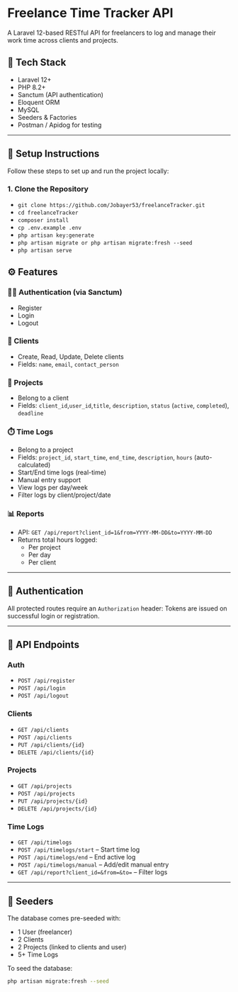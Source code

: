 # Freelance Time Tracker API

A Laravel 12-based RESTful API for freelancers to log and manage their work time across clients and projects.

## 🧰 Tech Stack

- Laravel 12+
- PHP 8.2+
- Sanctum (API authentication)
- Eloquent ORM
- MySQL
- Seeders & Factories
- Postman / Apidog for testing

---

## 🚀 Setup Instructions

Follow these steps to set up and run the project locally:

### 1. Clone the Repository

- `git clone https://github.com/Jobayer53/freelanceTracker.git`
- `cd freelanceTracker`
- `composer install`
- `cp .env.example .env`
- `php artisan key:generate`
- `php artisan migrate or php artisan migrate:fresh --seed`
- `php artisan serve`

## ⚙️ Features

### 🧑‍💼 Authentication (via Sanctum)
- Register
- Login
- Logout

### 👥 Clients
- Create, Read, Update, Delete clients
- Fields: `name`, `email`, `contact_person`

### 📁 Projects
- Belong to a client
- Fields: `client_id`,`user_id`,`title`, `description`, `status` (`active`, `completed`), `deadline`

### ⏱️ Time Logs
- Belong to a project
- Fields: `project_id`, `start_time`, `end_time`, `description`, `hours` (auto-calculated)
- Start/End time logs (real-time)
- Manual entry support
- View logs per day/week
- Filter logs by client/project/date

### 📊 Reports
- API: `GET /api/report?client_id=1&from=YYYY-MM-DD&to=YYYY-MM-DD`
- Returns total hours logged:
  - Per project
  - Per day
  - Per client

---

## 🔐 Authentication

All protected routes require an `Authorization` header:
Tokens are issued on successful login or registration.

---

## 📁 API Endpoints

### Auth
- `POST /api/register`
- `POST /api/login`
- `POST /api/logout`

### Clients
- `GET /api/clients`
- `POST /api/clients`
- `PUT /api/clients/{id}`
- `DELETE /api/clients/{id}`

### Projects
- `GET /api/projects`
- `POST /api/projects`
- `PUT /api/projects/{id}`
- `DELETE /api/projects/{id}`

### Time Logs
- `GET /api/timelogs`
- `POST /api/timelogs/start` – Start time log
- `POST /api/timelogs/end` – End active log
- `POST /api/timelogs/manual` – Add/edit manual entry
- `GET /api/report?client_id=&from=&to=` – Filter logs

---

## 🧪 Seeders

The database comes pre-seeded with:

- 1 User (freelancer)
- 2 Clients
- 2 Projects (linked to clients and user)
- 5+ Time Logs

To seed the database:
```bash
php artisan migrate:fresh --seed

